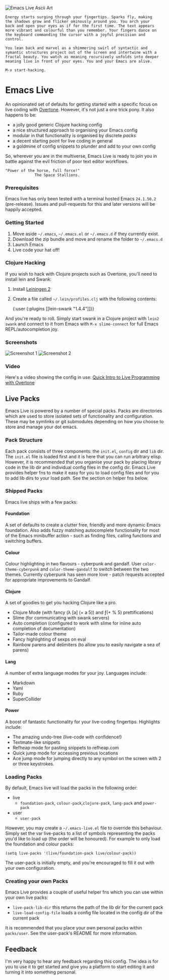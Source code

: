 <img
src="http://github.com/downloads/overtone/emacs-live/emacs-live.png"
alt="Emacs Live Ascii Art" title = "Emacs Live" />

    Energy starts surging through your fingertips. Sparks fly, making
    the shadows grow and flicker ominously around you. You arch your
    back and open your eyes as if for the first time. The text appears
    more vibrant and colourful than you remember. Your fingers dance on
    the keyboard commanding the cursor with a joyful precision and
    control.

    You lean back and marvel as a shimmering swirl of syntactic and
    symantic structures project out of the screen and intertwine with a
    fractal beauty. You watch as meaning recursively unfolds into deeper
    meaning live in front of your eyes. You and your Emacs are alive.

    M-x start-hacking.

# Emacs Live

An opinionated set of defaults for getting started with a specific focus on live coding with [Overtone](http://github.com/overtone/overtone). However, it's not just a one trick pony. It also happens to be:

* a jolly good generic Clojure hacking config
* a nice structured approach to organising your Emacs config
* modular in that functionality is organised by discrete _packs_
* a decent starting point for live coding in general
* a goldmine of config snippets to plunder and add to your own config

So, wherever you are in the multiverse, Emacs Live is ready to join you in battle against the evil friction of poor text editor workflows.

    "Power of the horse, full force!"
                 The Space Stallions.

### Prerequisites

Emacs live has only been tested with a terminal hosted Emacs `24.1.50.2`
(pre-release). Issues and pull-requests for this and later versions will
be happily accepted.

### Getting Started

1. Move aside `~/.emacs`, `~/.emacs.el` or `~/.emacs.d` if they currently exist.
2. Download the zip bundle and move and rename the folder to `~/.emacs.d`
3. Launch Emacs
4. Live code your hat off!

### Clojure Hacking

If you wish to hack with Clojure projects such as Overtone, you'll need to install lein and Swank:

1. Install [Leiningen 2](https://github.com/technomancy/leiningen/wiki/Upgrading)
2. Create a file called `~/.lein/profiles.clj` with the following contents:

    {:user {:plugins [[lein-swank "1.4.4"]]}}

And you're ready to roll. Simply start swank in a Clojure project with `lein2 swank` and connect to it from Emacs with `M-x slime-connect` for full Emacs REPL/autocompletion joy.

### Screenshots

<img src="https://github.com/downloads/overtone/live-coding-emacs/live-coding-config-in-use.png" alt="Screenshot 1" title="Live Coding Config Screenshot 1" />

<img src="https://github.com/downloads/overtone/live-coding-emacs/live-coding-config-in-use-2.png" alt="Screenshot 2" title="Live Coding Config Screenshot 2" />

### Video

Here's a video showing the config in use: [Quick Intro to Live Programming with Overtone](http://vimeo.com/22798433)


## Live Packs

Emacs Live is powered by a number of special packs. Packs are
directories which are used to store isolated sets of functionality and
configuration. These may be symlinks or git submodules depending on
how you choose to store and manage your dot emacs.

### Pack Structure

Each pack consists of three components: the `init.el`, `config` dir
and `lib` dir. The `init.el` file is loaded first and it is here that
you can run arbitrary elisp. However, it is recommended that you
organise your pack by placing library code in the lib dir and
individual config files in the config dir. Emacs Live provides helper
fns to make it easy for you to load config files and for you to add
lib dirs to your load path. See the section on helper fns below.

### Shipped Packs

Emacs live ships with a few packs:

#### Foundation

A set of defaults to create a clutter free, friendly and more dynamic Emacs foundation. Also adds fuzzy matching autocomplete functionality for most of the Emacs minibuffer action - such as finding files, calling functions and switching buffers.

#### Colour

Colour highlighting in two flavours - cyberpunk and gandalf. User `color-theme-cyberpunk` and `color-theme-gandalf` to switch between the two themes. Currently cyberpunk has seen more love - patch requests accepted for appropriate improvements to Gandalf.

#### Clojure

A set of goodies to get you hacking Clojure like a pro.

* Clojure Mode (with fancy (λ [a] (+ a 5)) and ƒ(+ % 5) prettifications)
* Slime (for communicating with swank servers)
* Auto completion (configured to work with slime for inline auto completion of documentation)
* Tailor-made colour theme
* Fancy highlighting of sexps on eval
* Rainbow parens and delimiters (to allow you to easily navigate a sea of parens)

#### Lang

 A number of extra language modes for your joy. Languages include:

* Markdown
* Yaml
* Ruby
* SuperCollider

#### Power

A boost of fantastic functionality for your live-coding fingertips. Highlights include:

* The amazing undo-tree (live-code with confidence!)
* Textmate-like snippets
* Refheap mode for pasting snippets to refheap.com
* Quick jump mode for accessing previous locations
* Ace jump mode for jumping directly to any symbol on the screen with 2 or three keystrokes.

### Loading Packs

By default, Emacs live will load the packs in the following order:

* live
  - `foundation-pack`, `colour-pack`,`clojure-pack`, `lang-pack` and `power-pack`
* user
  - `user-pack`

However, you may create a `~/.emacs-live.el` file to override this
behaviour. Simply set the var live-packs to a list of symbols
representing the packs you'd like to load up (the order will be
honoured). For example to only load the foundation and colour packs:

    (setq live-packs '(live/foundation-pack live/colour-pack))

The user-pack is initially empty, and you're encouraged to fill it out with your own configuration.

### Creating your own Packs

Emacs Live provides a couple of useful helper fns which you can use
within your own live packs:

* `live-pack-lib-dir` this returns the path of the lib dir for the current pack
* `live-load-config-file` loads a config file located in the config dir of the current pack

It is recommended that you place your own personal packs within `packs/user`. See the user-pack's README for more information.

## Feedback

I'm very happy to hear any feedback regarding this config. The idea is
for you to use it to get started and give you a platform to start
editing it and turning it into something personal.
